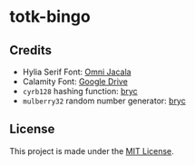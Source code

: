 # totk-bingo

## Credits
- Hylia Serif Font: [Omni Jacala](https://artsyomni.com/hyliaserif)
- Calamity Font: [Google Drive](https://drive.google.com/file/d/1vqvy_1C_ejhTUVfVSHuW-3WsdC0CkBWp/view)
- `cyrb128` hashing function: [bryc](https://stackoverflow.com/a/47593316)
- `mulberry32` random number generator: [bryc](https://github.com/bryc/code/blob/master/jshash/PRNGs.md)

## License
This project is made under the [MIT License](./LICENSE).